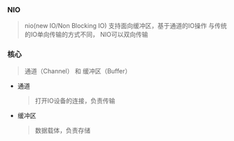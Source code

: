 ### NIO
> nio(new IO/Non Blocking IO)
> 支持面向缓冲区，基于通道的IO操作
> 与传统的IO单向传输的方式不同， NIO可以双向传输

### 核心
> 通道（Channel） 和 缓冲区（Buffer）
* 通道
    > 打开IO设备的连接，负责传输
* 缓冲区
    > 数据载体，负责存储